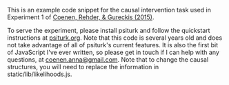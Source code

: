 
This is an example code snippet for the causal intervention task used in Experiment 1 of [Coenen, Rehder, & Gureckis (2015)](http://gureckislab.org/papers/CoenenRehderGureckis2015.pdf). 

To serve the experiment, please install psiturk and follow the quickstart instructions at [psiturk.org](psiturk.org).
Note that this code is several years old and does not take advantage of all of psiturk's current features. It is also the first bit of JavaScript I've ever written, so please get in touch if I can help with any questions, at [coenen.anna@gmail.com](coenen.anna@gmail.com). Note that to change the causal structures, you will need to replace the information in static/lib/likelihoods.js.